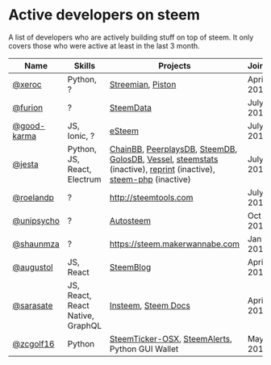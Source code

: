 # Active developers on steem

A list of developers who are actively building stuff on top of steem.
It only covers those who were active at least in the last 3 month.

Name | Skills | Projects | Joined
---- | ------ | -------- | ------
[@xeroc](https://steemit.com/@xeroc) | Python, ? | [Streemian](https://streemian.com), [Piston](http://piston-cli.readthedocs.io/en/develop/) | April 2016
[@furion](https://steemit.com/@furion) | ? | [SteemData](https://steemdata.com) | July 2016
[@good-karma](http://steemit.com/@good-karma) | JS, Ionic, ? | [eSteem](http://esteem.ws) | July 2016
[@jesta](http://steemit.com/@jesta) | Python, JS, React, Electrum | [ChainBB](https://beta.chainbb.com), [PeerplaysDB](https://peerplaysdb.com), [SteemDB](https://steemdb.com), [GolosDB](https://golosdb.com), [Vessel](https://github.com/aaroncox/vessel), [steemstats](https://steemstats.com) (inactive), [reprint](https://github.com/greymass/reprint) (inactive), [steem-php](https://github.com/greymass/steemphp) (inactive) | July 2016
[@roelandp](http://steemit.com/@roelandp) | ? | http://steemtools.com | July 2016
[@unipsycho](http://steemit.com/@unipsycho) | ? | [Autosteem](https://autosteem.learnthis.ca) | Oct 2016
[@shaunmza](http://steemit.com/@shaunmza) | ? | https://steem.makerwannabe.com | Jan 2017
[@augustol](http://steemit.com/@augustol) | JS, React | [SteemBlog](https://github.com/SteemBlog/app) | April 2017
[@sarasate](http://steemit.com/@sarasate) | JS, React, React Native, GraphQL | [Insteem](http://www.insteem.com), [Steem Docs](https://www.steemdocs.com)| April 2017
[@zcgolf16](https://steemit.com/@zcgolf16) | Python | [SteemTicker-OSX](https://github.com/ZachC16/steemticker-osx), [SteemAlerts](https://github.com/ZachC16/steem-alerts), Python GUI Wallet | May 2017
